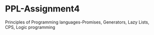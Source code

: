 # PPL-Assignment4
Principles of Programming languages-Promises, Generators, Lazy Lists, CPS, Logic programming
